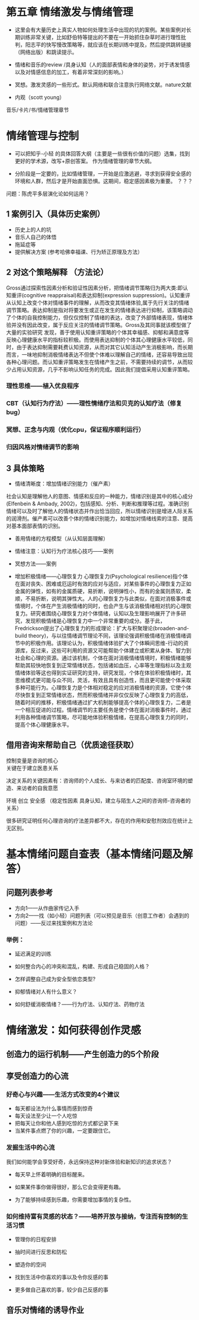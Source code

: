 # 第五章 情绪激发与情绪管理

- 这里会有大量历史上真实人物如何处理生活中出现的坑的案例。某些案例对长期训练非常关键，比如舒伯特等提出的不要在一开始抓住杂草时进行理性批判，阳志平的快写慢改策略等，就应该在长期训练中提及，然后提供跳转链接（网络出版）和跳读提示。

- 情绪和音乐的review /具身认知（人的面部表情和身体的姿势，对于诱发情感以及对情感信息的加工，有着非常深刻的影响。）

- 冥想。激发灵感的一些形式。默认网络和联合注意执行网络文献。nature文献

- 内观（scott young）

音乐/卡片/书/情绪管理章节

# 情绪管理与控制




- 可以把知乎-小轻  的具体回答大纲（主要是一些很有价值的问题）选集，找到更好的学术源，改写+原创答案。   作为情绪管理的章节大纲。

- 分阶段是一定要的，比如情绪管理，一开始是应激逃避，寻求到获得安全感的环境和人群，然后才是开始直面恐惧。这期间，稳定感因素极为重要。  ？？？


问题：陈虎平多层演化论如何运用？


## 1 案例引入（具体历史案例）

- 历史上的人的坑      
- 音乐人自己的体悟 
- 拖延症等   
- 提供解决方案   (参考哈佛幸福课、行为矫正原理及方法）

## 2 对这个策略解释 （方法论）
Gross通过探索性因素分析和验证性因素分析，把情绪调节策略归为两大类:即认知重评(cognitive reappraisal)和表达抑制(expression suppression)。认知重评从认知上改变个体对情绪事件的理解，从而改变其情绪体验,属于先行关注的情绪调节策略。表达抑制是指对将要发生或正在发生的情绪表达进行抑制，该策略调动了个体的自我控制能力，但仅仅控制了情绪的表达，改变了外部情绪表现，情绪体验并没有因此改变，属于反应关注的情绪调节策略。Gross及其同事就该模型做了大量的实验研究 发现，善于使用认知重评策略的个体其幸福感、抑郁和满意度等反映心理健康水平的指标较积极。而使用表达抑制的个体其心理健康水平较低，同时，由于表达抑制需要耗费认知资源，从而对其它认知活动产生消极影响，而长期而言，一味地抑制消极情绪表达不但使个体难以理解自己的情绪，还容易导致出现各种心理问题。而认知重评策略发生在情绪产生之前，不需要持续的调节，从而较少占用认知资源，几乎不影响认知任务的完成。因此我们提倡采用认知重评策略。

### 理性思维——植入优良程序

### CBT（认知行为疗法）——理性情绪疗法和贝克的认知疗法（修复bug）

### 冥想、正念与内观（优化cpu，保证程序顺利运行）

### 归因风格对情绪调节的影响



## 3 具体策略

- 情绪清晰度：增加情绪识别能力（催产素）

社会认知是理解他人的意图、情感和反应的一种能力，情绪识别是其中的核心成分(Elfenbein & Ambady, 2002)，包括感知、分析、判断和推理等过程。准确识别情绪可以及时了解他人的情绪状态并作出恰当回应，所以情绪识别是增进人际关系的润滑剂。催产素可以改善个体的情绪识别能力，如增加对情绪线索的注意、提高对基本面部表情的识别。

- 善用情绪的方程模型（从认知层面理解）

- 情绪注意：认知行为疗法核心技巧——案例

- 冥想方法——案例

- 增加积极情绪——心理恢复力
心理恢复力(Psychological resilience)指个体在面对丧失、困难或厄运时有效的应对与适应，对某些事件的心理恢复力正如金属的弹性，如有的金属质硬，易折断，说明弹性小，而有的金属则质软，柔顺，不易折断，说明其弹性大。人的心理恢复力与此类似，在面对消极事件或情境时，个体在产生消极情绪的同时，也会产生与该消极情绪相对抗的心理恢复力。研究者围绕心理恢复力对个体情绪，认知以及生理影响展开了许多研究，发现积极情绪是心理恢复力中一个非常重要的成分。基于此，Fredrickson提出了心理恢复力的形成理论：扩大与积聚理论(broaden-and-build theory)，与以往情绪调节理论不同，该理论强调积极情绪在消极情绪调节中的积极作用。该理论认为，积极情绪体验扩大了个体瞬间思维-行动的资源库，反过来，这些可利用的资源又可能帮助个体建立或积累从身体、智力到社会和心理的资源。通过该机制，个体在面对消极情绪情境时，积极情绪能够帮助其较快地恢复到正常情绪状态，包括诸如血压，心率等生理指标以及主观情绪体验等这也得到实证研究的支持，研究发现，个体在体验积极情绪时，其思维模式更可能与众不同，灵活，有效且具有创造性，而且更可能使个体采取多种可能行为。心理恢复力是个体相对稳定的应对消极情绪的资源，它使个体尽快恢复到正常情绪状态，然而积极情绪并非仅仅反映了心理恢复力的高低，随着时间的推移，积极情绪通过扩大机制能够提高个体的心理恢复力，二者是一个相互促进的过程。情绪调节的主要任务是使个体在面对消极事件时，通过利用各种情绪调节策略，尽可能地体验积极情绪，在提高心理恢复力的同时，提高个体心理健康水平。




## 借用咨询来帮助自己（优质途径获取）

控制变量是咨询的核心   
关键在于建立医患关系

决定关系的关键因素有：咨询师的个人成长、与来访者的匹配度、咨询室环境的塑造、来访者的自我意愿  

环境 创立   安全感  （稳定性因素   具身认知，建立与陌生人之间的咨询师-咨询者的关系）

很多研究证明任何心理咨询的疗法差异都不大，存在的作用和安慰剂效应在统计上无区别。

# 基本情绪问题自查表（基本情绪问题及解答）

## 问题列表参考

- 方向1——从作曲家传记入手
- 方向2——找（如小轻）问题列表（可以预见是音乐（创意工作者）会遇到的问题）——反过来找案例和方法论

### 举例：

- 延迟满足的训练

- 如何整合内心的冲突和混乱，构建、形成自己稳固的人格？

- 怎样调整自己成为安全型依恋类型?

- 抑郁情绪对人有什么意义？

- 如何舒缓消极情绪？——行为疗法、认知疗法、药物疗法

# 情绪激发：如何获得创作灵感

## 创造力的运行机制——产生创造力的5个阶段

## 享受创造力的心流


### 好奇心与兴趣——生活方式改变的4个建议
- 每天都设法为什么事情而感到惊奇
- 每天设法至少让一个人吃惊
- 把每天让你和他人感到吃惊的方式都记录下来
- 当某件事点燃了你的兴趣，一定要跟住它。

### 发掘生活中的心流
我们如何能学会享受好奇，永远保持这种对新体验和新知识的追求状态？

- 每天早上怀着明确的目标醒来。

- 如果某件事你做得很好，那么它会变得更有趣。

- 为了能够持续感到乐趣，你需要增加事情的复杂性。

### 如何维持富有灵感的状态？——培养开放与接纳，专注而有控制的生活习惯

- 管理你的日程安排

- 抽时间进行反思和防松

- 塑造你的空间

- 找到生活中你喜欢的事以及令你反感的事

- 更多做自己喜欢的事，较少自己反感的事

## 音乐对情绪的诱导作业




